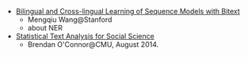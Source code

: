 * [Bilingual and Cross-lingual Learning of Sequence Models with Bitext](http://cs.stanford.edu/people/mengqiu/publication/phdthesis.pdf)
  - Mengqiu Wang@Stanford
  - about NER
* [Statistical Text Analysis for Social Science](http://brenocon.com/phdthesis/)
  - Brendan O'Connor@CMU, August 2014.
